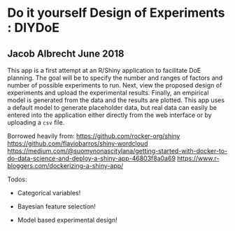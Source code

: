 # Do it yourself Design of Experiments : DIYDoE
## Jacob Albrecht June 2018

This app is a first attempt at an R/Shiny application to facilitate DoE planning.  The goal will be to specify the number and ranges of factors and number of possible experiments to run. Next, view the proposed design of experiments and upload the experimental results.  Finally, an empirical model is generated from the data and the results are plotted.  This app uses a default model to generate placeholder data, but real data can easily be entered into the application either directly from the web interface or by uploading a `csv` file.

Borrowed heavily from:
https://github.com/rocker-org/shiny
https://github.com/flaviobarros/shiny-wordcloud
https://medium.com/@suomynonascitylana/getting-started-with-docker-to-do-data-science-and-deploy-a-shiny-app-46803f8a0a69
https://www.r-bloggers.com/dockerizing-a-shiny-app/

Todos:
- Categorical variables!

- Bayesian feature selection!

- Model based experimental design!

